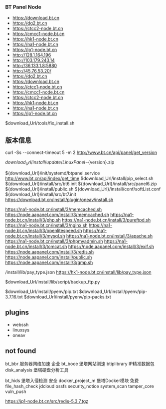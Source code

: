 ### BT Panel Node
- https://download.bt.cn
- https://dg2.bt.cn
- https://ctcc2-node.bt.cn
- https://cmcc1-node.bt.cn
- https://hk1-node.bt.cn
- https://na1-node.bt.cn
- https://jp1-node.bt.cn
- http://128.1.164.196
- http://103.179.243.14
- http://36.133.1.8:5880
- http://45.76.53.20/
- https://dg2.bt.cn
- https://download.bt.cn
- https://ctcc1-node.bt.cn
- https://cmcc1-node.bt.cn
- https://ctcc2-node.bt.cn
- https://hk1-node.bt.cn
- https://na1-node.bt.cn
- https://jp1-node.bt.cn

$download_Url/tools/fix_install.sh

## 版本信息
curl -Ss --connect-timeout 5 -m 2 http://www.bt.cn/api/panel/get_version

$download_Url/install/update/LinuxPanel-${version}.zip

${download_Url}/init/systemd/btpanel.service
http://www.bt.cn/api/index/get_time
$download_Url/install/pip_select.sh
${download_Url}/install/src/bt6.init
${download_Url}/install/src/panel6.zip
${download_Url}/install/public.sh
${download_Url}/install/conf/softList.conf
${download_Url}/install/src/bt7.init
https://download.bt.cn/install/plugin/oneav/install.sh

https://na1-node.bt.cn/install/3/memcached.sh
https://node.aapanel.com/install/3/memcached.sh
https://na1-node.bt.cn/install/3/php.sh
https://na1-node.bt.cn/install/3/pureftpd.sh
https://na1-node.bt.cn/install/3/nginx.sh
https://na1-node.bt.cn/install/3/openlitespeed.sh
https://na1-node.bt.cn/install/3/mysql.sh
https://na1-node.bt.cn/install/3/apache.sh
https://na1-node.bt.cn/install/3/phpmyadmin.sh
https://na1-node.bt.cn/install/3/tomcat.sh
https://node.aapanel.com/install/3/exif.sh
https://node.aapanel.com/install/3/redis.sh
https://node.aapanel.com/install/public.sh
https://node.aapanel.com/install/3/gmp.sh

/install/lib/pay_type.json
https://hk1-node.bt.cn/install/lib/pay_type.json

$download_Url/install/lib/script/backup_ftp.py

$download_Url/install/pyenv/pip.txt
$download_Url/install/pyenv/pip-3.7.16.txt
$download_Url/install/pyenv/pip-packs.txt

## plugins
- webssh
- linuxsys
- oneav

## not found
bt_bbr 服务器网络加速 企业
bt_boce 堡塔网站测速
btiplibrary IP精准数据包
disk_analysis 堡塔硬盘分析工具


bt_hids 堡塔入侵检测 安全
docker_project_m 堡塔Docker模块 免费
file_hash_check
jdcloud
ossfs
security_notice
system_scan
tamper_core
vuln_push


https://jp1-node.bt.cn/src/redis-5.3.7.tgz